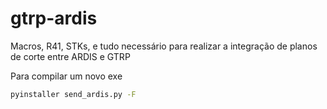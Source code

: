 # gtrp-ardis
Macros, R41, STKs, e tudo necessário para realizar a integração de planos de corte entre ARDIS e GTRP

Para compilar um novo exe
``` sh
pyinstaller send_ardis.py -F
```